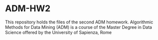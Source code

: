 # ADM-HW2
This repository holds the files of the second ADM homework. Algorithmic Methods for Data Mining (ADM) is a course of the Master Degree in Data Science offered by the University of Sapienza, Rome
